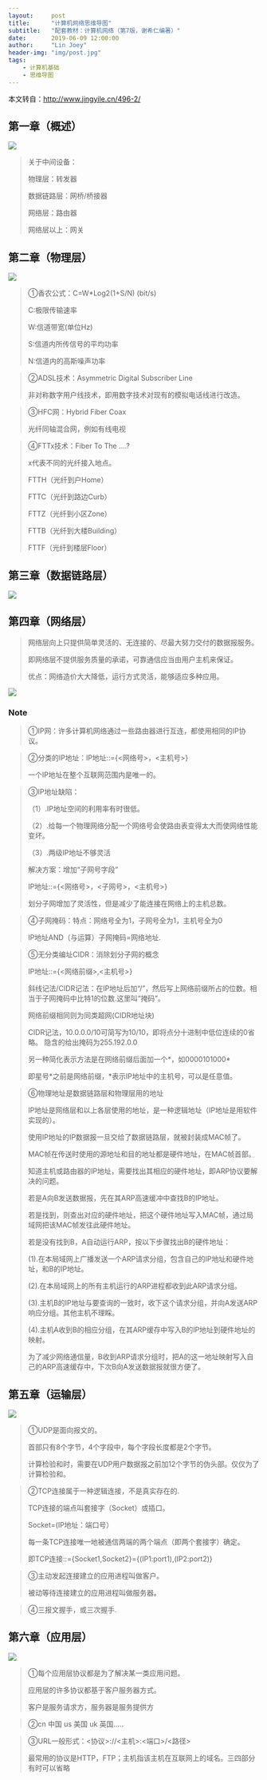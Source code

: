```yaml
---
layout:     post
title:      "计算机网络思维导图"
subtitle:   "配套教材：计算机网络（第7版，谢希仁编著）"
date:       2019-06-09 12:00:00
author:     "Lin Joey"
header-img: "img/post.jpg"
tags:
    - 计算机基础
    - 思维导图
---
```


本文转自：http://www.jingyile.cn/496-2/
## 第一章（概述） ##
![](https://linjoey-image.oss-cn-beijing.aliyuncs.com/1、计网概述.png)

> 关于中间设备：
> 
> 物理层：转发器
> 
> 数据链路层：网桥/桥接器
> 
> 网络层：路由器
> 
> 网络层以上：网关

## 第二章（物理层） ##
![](https://linjoey-image.oss-cn-beijing.aliyuncs.com/2、物理层.png)

> ①香农公式：C=W*Log2(1+S/N) (bit/s)
> 
> C:极限传输速率
> 
> W:信道带宽(单位Hz)
> 
> S:信道内所传信号的平均功率
> 
> N:信道内的高斯噪声功率

> ②ADSL技术：Asymmetric Digital Subscriber Line
> 
> 非对称数字用户线技术，即用数字技术对现有的模拟电话线进行改造。

> ③HFC网：Hybrid Fiber Coax
> 
> 光纤同轴混合网，例如有线电视

> ④FTTx技术：Fiber To The ....?
> 
> x代表不同的光纤接入地点。
> 
> FTTH（光纤到户Home）
> 
> FTTC（光纤到路边Curb）
> 
> FTTZ（光纤到小区Zone）
> 
> FTTB（光纤到大楼Building）
> 
> FTTF（光纤到楼层Floor）

##  第三章（数据链路层） ##
![](https://linjoey-image.oss-cn-beijing.aliyuncs.com/3、数据链路层.png)

##  第四章（网络层） ##
> 网络层向上只提供简单灵活的、无连接的、尽最大努力交付的数据报服务。
> 
> 即网络层不提供服务质量的承诺，可靠通信应当由用户主机来保证。
> 
> 优点：网络造价大大降低，运行方式灵活，能够适应多种应用。

![](https://linjoey-image.oss-cn-beijing.aliyuncs.com/4、网络层.png)

### Note ###
> ①IP网：许多计算机网络通过一些路由器进行互连，都使用相同的IP协议。

> ②分类的IP地址：IP地址::={<网络号>，<主机号>}
> 
> 一个IP地址在整个互联网范围内是唯一的。

> ③IP地址缺陷：
> 
> （1）.IP地址空间的利用率有时很低。
> 
> （2）.给每一个物理网络分配一个网络号会使路由表变得太大而使网络性能变坏。
> 
> （3）.两级IP地址不够灵活
> 
> 解决方案：增加“子网号字段”
> 
> IP地址::={<网络号>，<子网号>，<主机号>}
> 
> 划分子网增加了灵活性，但是减少了能连接在网络上的主机总数。

> ④子网掩码：特点：网络号全为1，子网号全为1，主机号全为0
> 
> IP地址AND（与运算）子网掩码=网络地址.

> ⑤无分类编址CIDR：消除划分子网的概念
> 
> IP地址::={<网络前缀>,<主机号>}
> 
> 斜线记法/CIDR记法：在IP地址后加“/”，然后写上网络前缀所占的位数。相当于子网掩码中比特1的位数.这里叫“掩码”。
> 
> 网络前缀相同则为同类超网(CIDR地址块)
> 
> CIDR记法，10.0.0.0/10可简写为10/10，即将点分十进制中低位连续的0省略。
隐含的给出掩码为255.192.0.0
>
> 另一种简化表示方法是在网络前缀后面加一个*，如0000101000*
> 
> 即星号*之前是网络前缀，*表示IP地址中的主机号，可以是任意值。

> ⑥物理地址是数据链路层和物理层用的地址
> 
> IP地址是网络层和以上各层使用的地址，是一种逻辑地址（IP地址是用软件实现的）。
> 
> 使用IP地址的IP数据报一旦交给了数据链路层，就被封装成MAC帧了。
> 
> MAC帧在传送时使用的源地址和目的地址都是硬件地址，在MAC帧首部。
> 
> 知道主机或路由器的IP地址，需要找出其相应的硬件地址，即ARP协议要解决的问题。
> 
> 若是A向B发送数据报，先在其ARP高速缓冲中查找B的IP地址。
> 
> 若是找到，则查出对应的硬件地址，把这个硬件地址写入MAC帧，通过局域网把该MAC帧发往此硬件地址。
> 
> 若是没有找到B，A自动运行ARP，按以下步骤找出B的硬件地址：
> 
> (1).在本局域网上广播发送一个ARP请求分组，包含自己的IP地址和硬件地址，和B的IP地址。
> 
> (2).在本局域网上的所有主机运行的ARP进程都收到此ARP请求分组。
> 
> (3).主机B的IP地址与要查询的一致时，收下这个请求分组，并向A发送ARP响应分组。其他主机不理睬。
> 
> (4).主机A收到B的相应分组，在其ARP缓存中写入B的IP地址到硬件地址的映射。
> 
> 为了减少网络通信量，B收到ARP请求分组时，把A的这一地址映射写入自己的ARP高速缓存中，下次B向A发送数据报就很方便了。

## 第五章（运输层） ##
![](https://linjoey-image.oss-cn-beijing.aliyuncs.com/5、运输层.png)

> ①UDP是面向报文的。
> 
> 首部只有8个字节，4个字段中，每个字段长度都是2个字节。
> 
> 计算检验和时，需要在UDP用户数据报之前加12个字节的伪头部。仅仅为了计算检验和。

> ②TCP连接属于一种逻辑连接，不是真实存在的.
> 
> TCP连接的端点叫套接字（Socket）或插口。
> 
> Socket=(IP地址：端口号）
> 
> 每一条TCP连接唯一地被通信两端的两个端点（即两个套接字）确定。
> 
> 即TCP连接::={Socket1,Socket2}={(IP1:port1),(IP2:port2)}

> ③主动发起连接建立的应用进程叫做客户。
> 
> 被动等待连接建立的应用进程叫做服务器。

> ④三报文握手，或三次握手.

## 第六章（应用层） ##
![](https://linjoey-image.oss-cn-beijing.aliyuncs.com/6、应用层.png)

> ①每个应用层协议都是为了解决某一类应用问题。
> 
> 应用层的许多协议都基于客户服务器方式。
> 
> 客户是服务请求方，服务器是服务提供方

> ②cn 中国 us 美国 uk 英国.....

> ③URL一般形式：<协议>://<主机>:<端口>/<路径>
> 
> 最常用的协议是HTTP，FTP；主机指该主机在互联网上的域名。三四部分有时可以省略